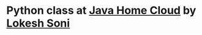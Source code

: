 # Python class at [Java Home Cloud](http://javahome.in) by [Lokesh Soni](http://linkedin.com/in/lokeshsonii)
